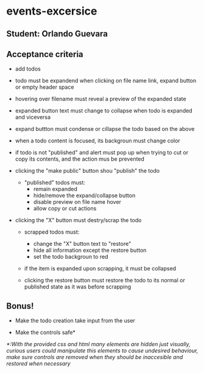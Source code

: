 # events-excersice

## Student: Orlando Guevara

## Acceptance criteria

* add todos
* todo must be expandend when clicking on file name link, expand button or empty header space
* hovering over filename must reveal a preview of the expanded state
* expanded button text must change to collapse when todo is expanded and viceversa
* expand buttton must condense or cillapse the todo based on the above
* when a todo content is focused, its backgroun must change color
* if todo is not "published" and alert must pop up when trying to cut or copy its contents, and the action mus be prevented
* clicking the "make public" button shou "publish" the todo
  * "published" todos must:
    * remain expanded
    * hide/remove the expand/collapse button
    * disable preview on file name hover
    * allow copy or cut actions

* clicking the "X" button must destry/scrap the todo
  * scrapped todos must:
    * change the "X" button text to "restore"
    * hide all information except the restore button
    * set the todo backgroun to red

  * if the item is expanded upon scrapping, it must be collapsed
  * clicking the restore button must restore the todo to its normal or published state as it was before scrapping

## Bonus!

* Make the todo creation take input from the user

* Make the controls safe*

_*:With the provided css and html many elements are hidden just visually, curious users could manipulate this elements to cause undesired behaviour, make sure controls are removed when they should be inaccesible and restored when necessary_
